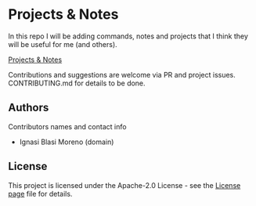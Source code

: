 # Projects & Notes

In this repo I will be adding commands, notes and projects that I think they will be useful for me (and others).

[Projects & Notes](docs/index.md)

Contributions and suggestions are welcome via PR and project issues. CONTRIBUTING.md for details to be done.

## Authors

Contributors names and contact info

* Ignasi Blasi Moreno (domain)


## License

This project is licensed under the Apache-2.0 License - see the [License page](/LICENSE) file for details.
